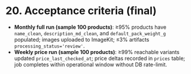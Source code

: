 # 20. Acceptance criteria (final)

* **Monthly full run (sample 100 products)**: ≥95% products have `name_clean`, `description_md_clean`, and `default_pack_weight_g` populated; images uploaded to ImageKit; ≤3% artifacts `processing_status='review'`.
* **Weekly price run (sample 100 products)**: ≥99% reachable variants updated `price_last_checked_at`; price deltas recorded in `prices` table; job completes within operational window without DB rate-limit.
